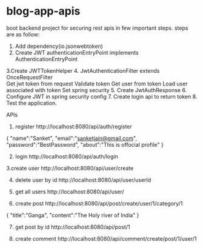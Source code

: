 # blog-app-apis

boot backend project for securing rest apis in few important steps.
steps are as follow: 
1. Add dependency(io.jsonwebtoken)
2. Create JWT authenticationEntryPoint implements AuthenticationEntryPoint

3.Create JWTTokenHelper
4. JwtAuthenticationFilter  extends OnceRequestFilter                   
Get jwt token from request
Validate token
Get user from token
Load user associated with token
Set spring security 
5. Create JwtAuthResponse
6. Configure JWT in spring security config
7. Create login  api to return token
8. Test the application.

APIs
1. register
http://localhost:8080/api/auth/register

{
    "name":"Sanket",
    "email":"sanketjain@gmail.com",
    "password":"BestPassword",
    "about":"This is offocial profile"
}

2. login
http://localhost:8080/api/auth/login

3.create user
http://localhost:8080/api/user/create

4. delete user by id
http://localhost:8080/api/user/userId

5. get all users
http://localhost:8080/api/user/

6. create post
http://localhost:8080/api/post/create/user/1/category/1

{
    "title":"Ganga",
    "content":"The Holy river of India"
}

7. get post by id
http://localhost:8080/api/post/1

8. create comment
http://localhost:8080/api/comment/create/post/1/user/1


